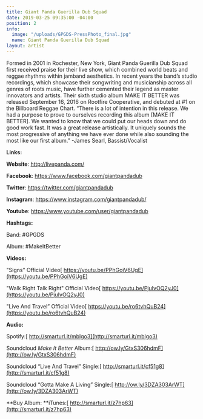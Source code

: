 ```yaml
---
title: Giant Panda Guerilla Dub Squad
date: 2019-03-25 09:35:00 -04:00
position: 2
info:
  image: "/uploads/GPGDS-PressPhoto_final.jpg"
  name: Giant Panda Guerilla Dub Squad
layout: artist
---
```


Formed in 2001 in Rochester, New York, Giant Panda Guerilla Dub Squad first received praise for their live show, which combined world beats and reggae rhythms within jamband aesthetics. In recent years the band’s studio recordings, which showcase their songwriting and musicianship across all genres of roots music, have further cemented their legend as master innovators and artists. Their sixth studio album MAKE IT BETTER was released September 16, 2016 on Rootfire Cooperative, and debuted at #1 on the Billboard Reggae Chart. “There is a lot of intention in this release. We had a purpose to prove to ourselves recording this album \[MAKE IT BETTER\]. We wanted to know that we could put our heads down and do good work fast. It was a great release artistically. It uniquely sounds the most progressive of anything we have ever done while also sounding the most like our first album.” -James Searl, Bassist/Vocalist

**Links:**

**Website**: http://livepanda.com/

**Facebook**: https://www.facebook.com/giantpandadub

**Twitter**: https://twitter.com/giantpandadub

**Instagram**: https://www.instagram.com/giantpandadub/

**Youtube**: https://www.youtube.com/user/giantpandadub

**Hashtags:**

Band: #GPGDS

Album: #MakeItBetter

**Videos:**

"Signs" Official Video[ https://youtu.be/PPhGoiV6UgE](https://youtu.be/PPhGoiV6UgE)

"Walk Right Talk Right" Official Video[ https://youtu.be/PjuIvOQ2yJ0](https://youtu.be/PjuIvOQ2yJ0)

"Live And Travel” Official Video[ https://youtu.be/ro6tvhQuB24](https://youtu.be/ro6tvhQuB24)

**Audio:**

Spotify:[ http://smarturl.it/mblgo3](http://smarturl.it/mblgo3)

Soundcloud *Make It Better* Album:[ http://ow.ly/GtxS306hdmF](http://ow.ly/GtxS306hdmF)

Soundcloud “Live And Travel” Single:[ http://smarturl.it/cf51g8](http://smarturl.it/cf51g8)

Soundcloud “Gotta Make A Living” Single:[ http://ow.ly/3DZA303ArWT](http://ow.ly/3DZA303ArWT)

**Buy Album: **iTunes:[ http://smarturl.it/z7hp63](http://smarturl.it/z7hp63)